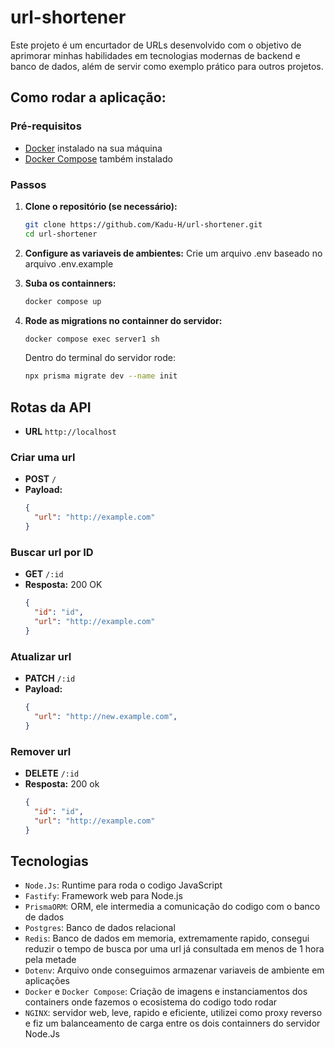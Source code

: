 # url-shortener
Este projeto é um encurtador de URLs desenvolvido com o objetivo de aprimorar minhas habilidades em tecnologias modernas de backend e banco de dados, além de servir como exemplo prático para outros projetos.

## Como rodar a aplicação:

### Pré-requisitos
- [Docker](https://www.docker.com/) instalado na sua máquina
- [Docker Compose](https://docs.docker.com/compose/) também instalado

### Passos

1. **Clone o repositório (se necessário):**
   ```sh
   git clone https://github.com/Kadu-H/url-shortener.git
   cd url-shortener
   ```

2. **Configure as variaveis de ambientes:**
   Crie um arquivo .env baseado no arquivo .env.example

3. **Suba os containners:**
   ```sh
   docker compose up
   ```

4. **Rode as migrations no containner do servidor:**
   ```sh
   docker compose exec server1 sh
   ```
   Dentro do terminal do servidor rode:
   ```sh
   npx prisma migrate dev --name init
   ```

## Rotas da API
- **URL** `http://localhost`

### Criar uma url
- **POST** `/`
- **Payload:**
  ```json
  {
    "url": "http://example.com"
  }
  ```

### Buscar url por ID
- **GET** `/:id`
- **Resposta:** 200 OK  
  ```json
  {
    "id": "id",
    "url": "http://example.com"
  }
  ```

### Atualizar url
- **PATCH** `/:id`
- **Payload:**
  ```json
  {
    "url": "http://new.example.com",
  }
  ```

### Remover url
- **DELETE** `/:id`
- **Resposta:** 200 ok
  ```json
  {
    "id": "id",
    "url": "http://example.com"
  }
  ```

## Tecnologias

- `Node.Js`: Runtime para roda o codigo JavaScript
- `Fastify`: Framework web para Node.js
- `PrismaORM`: ORM, ele intermedia a comunicação do codigo com o banco de dados
- `Postgres`: Banco de dados relacional
- `Redis`: Banco de dados em memoria, extremamente rapido, consegui reduzir o tempo de busca por uma url já consultada em menos de 1 hora pela metade
- `Dotenv`: Arquivo onde conseguimos armazenar variaveis de ambiente em aplicações
- `Docker` e `Docker Compose`: Criação de imagens e instanciamentos dos containers onde fazemos o ecosistema do codigo todo rodar
- `NGINX`: servidor web, leve, rapido e eficiente, utilizei como proxy reverso e fiz um balanceamento de carga entre os dois containners do servidor Node.Js